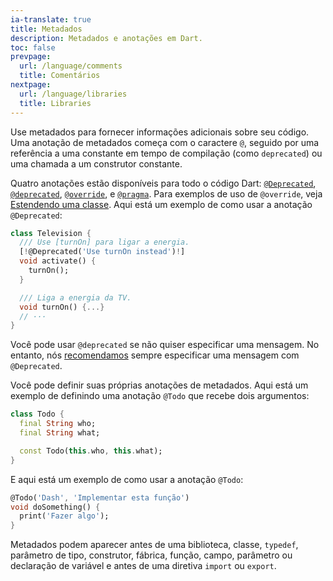 ```yaml
---
ia-translate: true
title: Metadados
description: Metadados e anotações em Dart.
toc: false
prevpage:
  url: /language/comments
  title: Comentários
nextpage:
  url: /language/libraries
  title: Libraries
---
```



Use metadados para fornecer informações adicionais sobre seu código. Uma
anotação de metadados começa com o caractere `@`, seguido por uma referência
a uma constante em tempo de compilação (como `deprecated`) ou uma chamada a
um construtor constante.

Quatro anotações estão disponíveis para todo o código Dart:
[`@Deprecated`][], [`@deprecated`][], [`@override`][], e [`@pragma`][].
Para exemplos de uso de `@override`,
veja [Estendendo uma classe][].
Aqui está um exemplo de como usar a anotação `@Deprecated`:

<?code-excerpt "misc/lib/language_tour/metadata/television.dart (deprecated)" replace="/@Deprecated.*/[!$&!]/g"?>
```dart
class Television {
  /// Use [turnOn] para ligar a energia.
  [!@Deprecated('Use turnOn instead')!]
  void activate() {
    turnOn();
  }

  /// Liga a energia da TV.
  void turnOn() {...}
  // ···
}
```

Você pode usar `@deprecated` se não quiser especificar uma mensagem.
No entanto, nós [recomendamos][dep-lint] sempre
especificar uma mensagem com `@Deprecated`.

Você pode definir suas próprias anotações de metadados. Aqui está um exemplo de
definindo uma anotação `@Todo` que recebe dois argumentos:

<?code-excerpt "misc/lib/language_tour/metadata/todo.dart"?>
```dart
class Todo {
  final String who;
  final String what;

  const Todo(this.who, this.what);
}
```

E aqui está um exemplo de como usar a anotação `@Todo`:

<?code-excerpt "misc/lib/language_tour/metadata/misc.dart (usage)"?>
```dart
@Todo('Dash', 'Implementar esta função')
void doSomething() {
  print('Fazer algo');
}
```

Metadados podem aparecer antes de uma biblioteca, classe, `typedef`, parâmetro de tipo,
construtor, fábrica, função, campo, parâmetro ou declaração de variável
e antes de uma diretiva `import` ou `export`.

[`@Deprecated`]: {{site.dart-api}}/dart-core/Deprecated-class.html
[`@deprecated`]: {{site.dart-api}}/dart-core/deprecated-constant.html
[`@override`]: {{site.dart-api}}/dart-core/override-constant.html
[`@pragma`]: {{site.dart-api}}/dart-core/pragma-class.html
[dep-lint]: /tools/linter-rules/provide_deprecation_message
[Estendendo uma classe]: /language/extend
